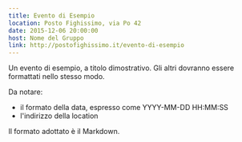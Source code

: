 ```yaml
---
title: Evento di Esempio
location: Posto Fighissimo, via Po 42
date: 2015-12-06 20:00:00
host: Nome del Gruppo
link: http://postofighissimo.it/evento-di-esempio
---
```


Un evento di esempio, a titolo dimostrativo. Gli altri dovranno essere formattati nello stesso modo.

Da notare:
 * il formato della data, espresso come YYYY-MM-DD HH:MM:SS
 * l'indirizzo della location

Il formato adottato è il Markdown.
